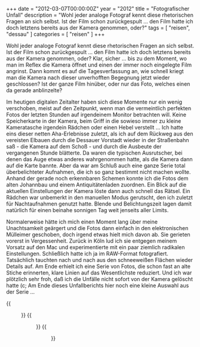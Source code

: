 +++
date = "2012-03-07T00:00:00Z"
year = "2012"
title = "Fotografischer Unfall"
description = "Wohl jeder analoge Fotograf kennt diese rhetorischen Fragen an sich selbst. Ist der Film schon zurückgespult ... den Film hatte ich doch letztens bereits aus der Kamera genommen, oder?"
tags = [ "reisen", "dessau" ]
categories = [ "reisen" ]
+++

Wohl jeder analoge Fotograf kennt diese rhetorischen Fragen an sich selbst. Ist der Film schon zurückgespult ... den Film hatte ich doch letztens bereits aus der Kamera genommen, oder? Klar, sicher ... bis zu dem Moment, wo man im Reflex die Kamera öffnet und einen der immer noch eingelegte Film angrinst. Dann kommt es auf die Tagesverfassung an, wie schnell kriegt man die Kamera nach dieser unverhofften Begegnung jetzt wieder geschlossen? Ist der ganze Film hinüber, oder nur das Foto, welches einen da gerade anblinzelte?

Im heutigen digitalen Zeitalter haben sich diese Momente nur ein wenig verschoben, meist auf den Zeitpunkt, wenn man die vermeintlich perfekten Fotos der letzten Stunden auf irgendeinem Monitor betrachten will. Keine Speicherkarte in der Kamera, beim Griff in die sowieso immer zu kleine Kameratasche irgendein Rädchen oder einen Hebel verstellt ... Ich hatte eins dieser netten Aha-Erlebnisse zuletzt, als ich auf dem Rückweg aus den vereisten Elbauen durch die Dessauer Vorstadt wieder in der Straßenbahn saß - die Kamera auf dem Schoß - und durch die Ausbeute der vergangenen Stunde blätterte. Da waren die typischen Ausrutscher, bei denen das Auge etwas anderes wahrgenommen hatte, als die Kamera dann auf die Karte bannte. Aber da war am Schluß auch eine ganze Serie total überbelichteter Aufnahmen, die ich so ganz bestimmt nicht machen wollte. Anhand der gerade noch erkennbaren Schemen konnte ich die Fotos dem alten Johannbau und einem Antiquitätenladen zuordnen. Ein Blick auf die aktuellen Einstellungen der Kamera löste dann auch schnell das Rätsel. Ein Rädchen war unbemerkt in den manuellen Modus gerutscht, den ich zuletzt für Nachtaufnahmen genutzt hatte. Blende und Belichtungszeit lagen damit natürlich für einen beinahe sonnigen Tag weit jenseits aller Limits.

Normalerweise hätte ich mich einen Moment lang über meine Unachtsamkeit geärgert und die Fotos dann einfach in den elektronischen Mülleimer geschoben, doch irgend etwas hielt mich davon ab. Sie gerieten vorerst in Vergessenheit. Zurück in Köln lud ich sie entgegen meinem Vorsatz auf den Mac und experimentierte mit ein paar ziemlich radikalen Einstellungen. Schließlich hatte ich ja im RAW-Format fotografiert. Tatsächlich tauchten nach und nach aus den schneeweißen Flächen wieder Details auf. Am Ende erhielt ich eine Serie von Fotos, die schon fast an alte Stiche erinnerten, klare Linien auf das Wesentlichste reduziert. Und ich war plötzlich sehr froh, daß ich die Unfälle nicht sofort von der Kamera gelöscht hatte (c; Am Ende dieses Unfallberichts hier noch eine kleine Auswahl aus der Serie ...

{{<figure src="/images/2012/20120218-1629-106.jpg" title="Torbogen am Dessauer Johannbau I">}}
{{<figure src="/images/2012/20120218-1628-105.jpg" title="Torbogen am Dessauer Johannbau II">}}
{{<figure src="/images/2012/20120218-1633-109.jpg" title="Fasssadenklettern">}}
